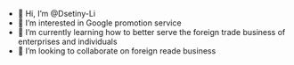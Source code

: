- 👋 Hi, I’m @Dsetiny-Li
- 👀 I’m interested in Google promotion service
- 🌱 I’m currently learning how to better serve the foreign trade business of enterprises and individuals
- 💞️ I’m looking to collaborate on foreign reade business

<!---
Dsetiny-Li/Dsetiny-Li is a ✨ special ✨ repository because its `README.md` (this file) appears on your GitHub profile.
You can click the Preview link to take a look at your changes.
--->
